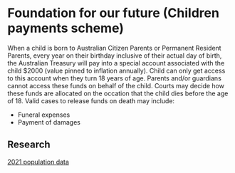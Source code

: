 # Foundation for our future (Children payments scheme)

When a child is born to Australian Citizen Parents or Permanent Resident Parents, every year on their birthday inclusive of their actual day of birth, the Australian Treasury will pay into a special account associated with the child $2000 (value pinned to inflation annually).
Child can only get access to this account when they turn 18 years of age.
Parents and/or guardians cannot access these funds on behalf of the child.
Courts may decide how these funds are allocated on the occation that the child dies before the age of 18.
Valid cases to release funds on death may include:
* Funeral expenses
* Payment of damages

## Research
[2021 population data](https://www.abs.gov.au/statistics/people/population/national-state-and-territory-population/sep-2021)